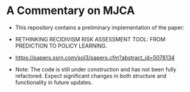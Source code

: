 # A Commentary on MJCA
- This repository contains a preliminary implementation of the paper:

- RETHINKING RECIDIVISM RISK ASSESSMENT TOOL: FROM PREDICTION TO POLICY LEARNING.
- https://papers.ssrn.com/sol3/papers.cfm?abstract_id=5078134

- Note: The code is still under construction and has not been fully refactored. Expect significant changes in both structure and functionality in future updates.
